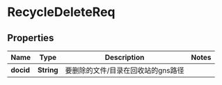 # RecycleDeleteReq

## Properties
Name | Type | Description | Notes
------------ | ------------- | ------------- | -------------
**docid** | **String** | 要删除的文件/目录在回收站的gns路径 | 
